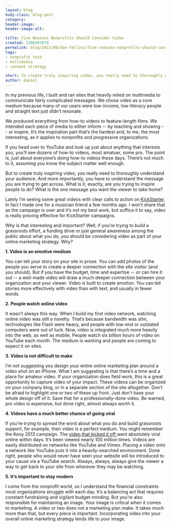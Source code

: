 ```yaml
---
layout: blog
body-class: blog-post
category:
header-image:
header-image-alt:

title: Five Reasons Nonprofits Should Consider Video
created: 1380303879
permalink: blog/2013/09/dan-fellini/five-reasons-nonprofits-should-consider-video/
tags:
- nonprofit tech
- multimedia
- content strategy

short: To create truly inspiring video, you really need to thoroughly understand your audience.
author: daniel
---
```

In my previous life, I built and ran sites that heavily relied on multimedia to communicate fairly complicated messages. We chose video as a core medium because many of our users were low-income, low-literacy people and straight text just didn’t resonate.

We produced everything from how-to videos to feature-length films. We intended each piece of media to either inform -- by teaching and showing -- or inspire. It’s the inspiration part that’s the hardest and, to me, the most interesting, as it applies to nonprofits and progressive organizations.

If you head over to YouTube and look up just about anything that interests you, you’ll see dozens of how-to videos, most amatuer, some pro. The point is, just about everyone’s doing how-to videos these days. There’s not much to it, assuming you know the subject matter well enough.

But to create truly inspiring video, you really need to thoroughly understand your audience. And more importantly, you have to understand the message you are trying to get across. What is it, exactly, are you trying to inspire people to do? What is the one message you want the viewer to take home?

Lately I’m seeing some great videos with clear calls to action on [KickStarter](http://www.kickstarter.com/). In fact I made one for a musician friend a few months ago. I won’t share that as the campaign is over and it’s not my best work, but suffice it to say, video is really proving effective for KickStarter campaigns.

Why is that interesting and important? Well, if you’re trying to build a grassroots effort, a funding drive or just general awareness among the public about what you do, you should be considering video as part of your online marketing strategy. Why?

**1. Video is an emotive medium**

You can tell your story on your site in prose. You can add photos of the people you serve to create a deeper connection with the site visitor (and you should). But if you have the budget, time and expertise -- or can hire it out -- a well-made video will draw a much deeper connection between your organization and your viewer. Video is built to create emotion. You can tell stories more effectively with video than with text, and usually in fewer words.

**2. People watch online video**

It wasn’t always this way. When I build my first video network, watching online video was still a novelty. That’s because bandwidth was slim, technologies like Flash were heavy, and people with low-end or outdated computers were out of luck. Now, video is integrated much more heavily into the web, as well as mobile.  People watch six billion hours of video on YouTube each month. The medium is working and people are coming to expect it on sites.

**3. Video is not difficult to make**

I’m not suggesting you design your entire online marketing plan around a video shot on an iPhone. What I am suggesting is that there’s a time and a place for amateur video. If your organization does field work, this is a great opportunity to capture video of your impact. These videos can be organized on your company blog, or in a separate section of the site altogether. Don’t be afraid to highlight one or two of these up front. Just don’t base your whole design off of it. Save that for a professionally-done video. Be warned, pro video is expensive, but done right, almost always worth it.

**4. Videos have a much better chance of going viral**

If you’re trying to spread the word about what you do and build grassroots support, for example, then video is a perfect medium. You might remember the Kony 2012 campaign. The [video that kicked it off ](https://www.youtube.com/watch?v=Y4MnpzG5Sqc) went absolutely viral online within days. It’s been viewed nearly 100 million times. Videos are easily distributed on networks like YouTube and Vimeo. Placing a video onto a network like YouTube puts it into a heavily-searched environment. Done right, people who would never have seen your website will be introduced to your cause via a YouTube search. Always, always, always give the viewer a way to get back to your site from wherever they may be watching.

**5. It’s important to stay modern**

I come from the nonprofit world, so I understand the financial constraints most organizations struggle with each day. It’s a balancing act that requires constant fundraising and vigilant budget-minding. But you’re also responsible for maintaining an image. Your image is critical when it comes to marketing. A video or two does not a marketing plan make. It takes much more than that, but every piece is important. Incorporating video into your overall online marketing strategy lends life to your image.
